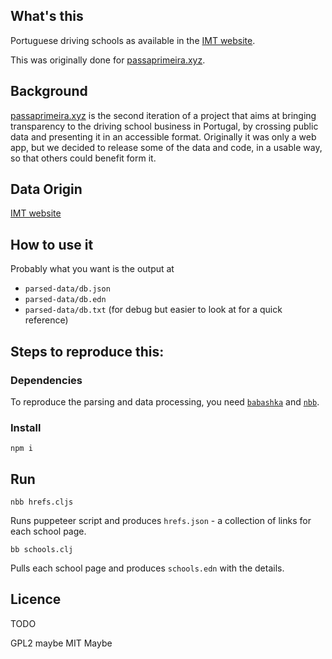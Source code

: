 ## What's this

Portuguese driving schools as available in the [IMT website](https://www.imt-ip.pt/sites/IMTT/Portugues/EnsinoConducao/LocalizacaoEscolasConducao/Paginas/LocalizacaoEscolasConducao.aspx).

This was originally done for [passaprimeira.xyz](https://www.passaprimeira.xyz).

## Background

[passaprimeira.xyz](https://www.passaprimeira.xyz) is the second iteration of a project that aims at bringing transparency to the driving school business in Portugal, by crossing public data and presenting it in an accessible format. Originally it was only a web app, but we decided to release some of the data and code, in a usable way, so that others could benefit form it.

## Data Origin

[IMT website](https://www.imt-ip.pt/sites/IMTT/Portugues/EnsinoConducao/LocalizacaoEscolasConducao/Paginas/LocalizacaoEscolasConducao.aspx)

## How to use it

Probably what you want is the output at

- `parsed-data/db.json`
- `parsed-data/db.edn`
- `parsed-data/db.txt` (for debug but easier to look at for a quick reference)

## Steps to reproduce this:

### Dependencies

To reproduce the parsing and data processing, you need [`babashka`](https://babashka.org/) and [`nbb`](https://github.com/babashka/nbb).

### Install

```
npm i
```

## Run

```
nbb hrefs.cljs
```

Runs puppeteer script and produces `hrefs.json` - a collection of links for each school page.

```
bb schools.clj
```

Pulls each school page and produces `schools.edn` with the details.




## Licence

TODO

GPL2 maybe
MIT Maybe

